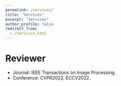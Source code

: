 ```yaml
---
permalink: /services/
title: "Services"
excerpt: "Services"
author_profile: false
redirect_from:
  - /services.html
---
```


Reviewer
======
- Journal: IEEE Transactions on Image Processing.
- Conference: CVPR2022, ECCV2022.